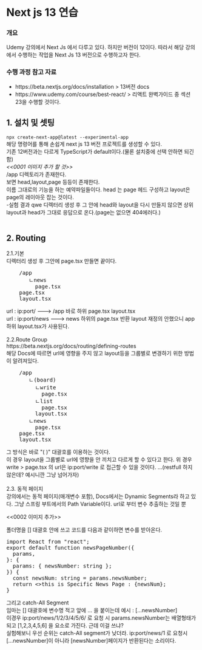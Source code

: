 <h1>Next js 13 연습</h1>
<h3>개요</h3>
<p>Udemy 강의에서 Next Js 에서 다루고 있다. 하지만 버전이 12이다. 따라서 해당 강의에서 수행하는 작업을 Next Js 13 버전으로 수행하고자 한다.
</p>
<h3>수행 과정 참고 자료</h3>
<ul>
<li>https://beta.nextjs.org/docs/installation > 13버전 docs</li>
<li>https://www.udemy.com/course/best-react/ > 리액트 완벽가이드 중 섹션 23을 수행할 것이다.</li>
</ul>

<h2>1. 설치 및 셋팅</h2>
<code>npx create-next-app@latest --experimental-app</code>
<br/>
해당 명령어를 통해 손쉽게 next js 13 버전 프로젝트를 생성할 수 있다.
<div>
기존 12버전과는 다르게 TypeScript가 default이다.(물론 설치중에 선택 안하면 되긴함)<br/>
<i><<0001 이미지  추가 할 것>><br/></i>
/app 디렉토리가 존재한다.
<br/>
보면 head,layout,page 등등이 존재한다.<br/>
이름 그대로의 기능을 하는 예약파일들이다. 
head 는 page 헤드 구성하고 layout은 page의 레이아웃 잡는 것이다.
<div>-실험 결과 qwe 디렉터리 생성 후 그 안에 head와 layout을 다시 만들지 않으면 상위 layout과 head가 그대로 응답으로 온다.(page는 없으면 404에러다.)</div>
</div>

<br/>
<h2>2. Routing </h2>
<div>2.1.기본</div>
<div>디렉터리 생성 후 그안에 page.tsx 만들면 끝이다.</div>
<pre>
    /app
       ㄴnews
         page.tsx
    page.tsx
    layout.tsx
</pre>
<div>url : ip:port/ ---> /app 바로 하위 page.tsx layout.tsx <br/>
url : ip:port/news ---> news 하위의 page.tsx 반환 layout 재정의 안했으니 app하위 layout.tsx가 사용된다.
 </div>
<div><br/>2.2.Route Group</div>
https://beta.nextjs.org/docs/routing/defining-routes<br/>
해당 Docs에 따르면 url에 영향을 주지 않고 layout등을 그룹별로 변경하기 위한 방법이 알려져있다.
<pre>
    /app
       ㄴ(board)
         ㄴwrite
           page.tsx
         ㄴlist
           page.tsx
         layout.tsx
       ㄴnews
         page.tsx
    page.tsx
    layout.tsx
</pre>
<div>그 방식은 바로 "( )" 대괄호를 이용하는 것이다.<div>
<div>이 경우 layout을 그룹별로 url에 영향을 안 끼치고 다르게 할 수 있다고 한다. 
위 경우 write > page.tsx 의 url은
ip:port/write 로 접근할 수 있을 것이다. ...(restfull 하지 않은데? 예시니깐 그냥 넘어가자) </div>

<br/>
<div>2.3. 동적 페이지</div>
<div>강의에서는 동적 페이지(매개변수 포함), Docs에서는 Dynamic Segments라 하고 있다. 그냥 스프링 부트에서의 Path Variable이다. url로 부터 변수 추출하는 것일 뿐</div>

<<0002 이미지 추가>>

<div>폴더명을 [] 대괄호 안에 쓰고 코드를 다음과 같이하면 변수를 받아온다.</div>
<pre>
import React from "react";
export default function newsPageNumber({
  params,
}: {
  params: { newsNumber: string };
}) {
  const newsNum: string = params.newsNumber;
  return <>this is Specific News Page : {newsNum}</>;
}
</pre>
<div>그리고 catch-All Segment</div>
<div>임마는 [] 대괄호에 변수명 적고 앞에 ... 을 붙이는데 예시 : [...newsNumber]</div>
<div>이경우 ip:port/news/1/2/3/4/5/6/ 로 요청 시 params.newsNumber는 배열형태가 되고 
[1,2,3,4,5,6] 을 요소로 가진다. 근데 이걸 쓰냐?</div>
<div>실험해보니 우선 순위는 catch-All segment가 낮더라. ip:port/news/1 로 요청시 [...newsNumber]이 아니라 [newsNumber]페이지가 반환된다는 소리이다.</div>
